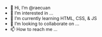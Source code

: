 - 👋 Hi, I’m @raecuan
- 👀 I’m interested in ...
- 🌱 I’m currently learning HTML, CSS, & JS
- 💞️ I’m looking to collaborate on ...
- 📫 How to reach me ...

<!---
raecuan/raecuan is a ✨ special ✨ repository because its `README.md` (this file) appears on your GitHub profile.
You can click the Preview link to take a look at your changes.
--->
